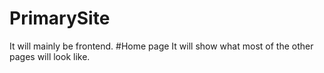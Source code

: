 # PrimarySite
It will mainly be frontend.
#Home page
It will show what most of the other pages will look like.
